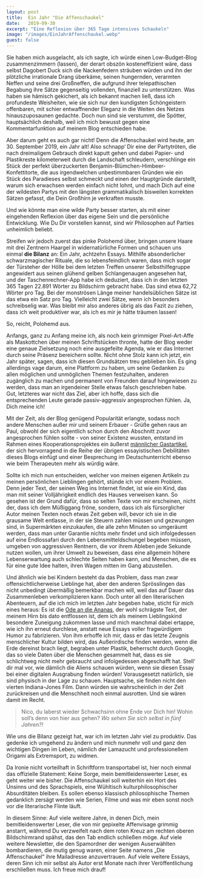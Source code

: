 ```yaml
---
layout: post
title:  Ein Jahr "Die Affenschaukel"
date:   2019-09-30
excerpt: "Eine Reflexion über 365 Tage intensives Schaukeln"
image: "/images/EinJahrAffenschaukel.webp"
guest: false
---
```


Sie haben mich ausgelacht, als ich sagte, ich würde einen Low-Budget-Blog zusammenzimmern (lassen), der derart obszön kosteneffizient wäre, dass selbst Dagobert Duck sich die Nackenfedern sträuben würden und ihn der plötzliche irrationale Drang überkäme, seinen hungernden, verarmten Neffen und seine drei Großneffen, die aufgrund ihrer telepathischen Begabung ihre Sätze gegenseitig vollenden, finanziell zu unterstützen. Was haben sie hämisch gekichert, als ich bekannt machen ließ, dass ich profundeste Weisheiten, wie sie sich nur den kundigsten Schöngeistern offenbaren, mit schier entwaffnender Eleganz in die Weiten des Netzes hinauszuposaunen gedachte. Doch nun sind sie verstummt, die Spötter, hauptsächlich deshalb, weil ich mich bewusst gegen eine Kommentarfunktion auf meinem Blog entschieden habe.

Aber darum geht es auch gar nicht! Denn die Affenschaukel wird heute, am 30. September 2019, ein Jahr alt! Also schnapp‘ Dir eine der Partytröten, die nach dreimaligem Gebrauch direkt kaputt gehen und dabei Papier- und Plastikreste kilometerweit durch die Landschaft schleudern, verschlinge ein Stück der perfekt überzuckerten Benjamin-Blümchen-Himbeer-Konfettitorte, die aus irgendwelchen unbestimmbaren Gründen wie ein Stück des Paradieses selbst schmeckt und einen der Hauptgründe darstellt, warum sich erwachsen werden einfach nicht lohnt, und mach Dich auf eine der wildesten Partys mit den längsten grammatikalisch bisweilen korrekten Sätzen gefasst, die Dein Großhirn je verkraften musste.

Und wie könnte man eine wilde Party besser starten, als mit einer eingehenden Reflexion über das eigene Sein und die persönliche Entwicklung. Wie Du Dir vorstellen kannst, sind wir Philosophen auf Parties unheimlich beliebt.

Streifen wir jedoch zuerst das pinke Polohemd über, bringen unsere Haare mit drei Zentnern Haargel in widernatürliche Formen und schauen uns einmal **die Bilanz** an: Ein Jahr, achtzehn Essays. Mithilfe absonderlicher schwarzmagischer Rituale, die so lebensfeindlich waren, dass mich sogar der Türsteher der Hölle bei dem letzten Treffen unserer Selbsthilfegruppe angewidert aus seinen glühend gelben Schlangenaugen angesehen hat, und der Taschenrechner-App habe ich deduziert, dass ich in den letzten 365 Tagen 22.891 Wörter zu Bildschirm gebracht habe. Das sind etwa 62,72 Wörter pro Tag. Bei der monströsen Länge meiner handelsüblichen Sätze ist das etwa ein Satz pro Tag. Vielleicht zwei Sätze, wenn ich besonders schreibselig war. Was bleibt mir also anderes übrig als das Fazit zu ziehen, dass ich weit produktiver war, als ich es mir je hätte träumen lassen!

So, reicht, Polohemd aus.

Anfangs, ganz zu Anfang meine ich, als noch kein grimmiger Pixel-Art-Affe als Maskottchen über meinen Schriftstücken thronte, hatte der Blog weder eine genaue Zielsetzung noch eine ausgefeilte Agenda, wie er das Internet durch seine Präsenz bereichern sollte. Nicht ohne Stolz kann ich jetzt, ein Jahr später, sagen, dass ich diesen Grundsätzen treu geblieben bin. Es ging allerdings vage darum, eine Plattform zu haben, um seine Gedanken zu allen möglichen und unmöglichen Themen festzuhalten, anderen zugänglich zu machen und permanent von Freunden darauf hingewiesen zu werden, dass man an irgendeiner Stelle etwas falsch geschrieben habe. Gut, letzteres war nicht das Ziel, aber ich hoffe, dass sich die entsprechenden Leute gerade passiv-aggressiv angesprochen fühlen. Ja, Dich meine ich!

Mit der Zeit, als der Blog genügend Popularität erlangte, sodass noch andere Menschen außer mir und seinem Erbauer - Grüße gehen raus an Paul, obwohl der sich eigentlich schon durch den Abschnitt zuvor angesprochen fühlen sollte - von seiner Existenz wussten, entstand im Rahmen eines Kooperationsprojektes ein äußerst [männlicher Gastartikel](https://dieaffenschaukel.de/blog/M%C3%A4nnlichkeit/), der sich hervorragend in die Reihe der übrigen essayistischen Debilitäten dieses Blogs einfügt und einer Besprechung im Deutschunterricht ebenso wie beim Therapeuten mehr als würdig wäre.

Sollte ich mich nun entscheiden, welcher von meinen eigenen Artikeln zu meinen persönlichen Lieblingen gehört, stünde ich vor einem Problem. Denn jeder Text, der seinen Weg ins Internet findet, ist wie ein Kind, das man mit seiner Volljährigkeit endlich des Hauses verweisen kann. So gesehen ist der Grund dafür, dass so selten Texte von mir erscheinen, nicht der, dass ich dem Müßiggang fröne, sondern, dass ich als fürsorglicher Autor meinen Texten noch etwas Zeit geben will, bevor ich sie in die grausame Welt entlasse, in der sie Steuern zahlen müssen und gezwungen sind, in Supermärkten einzukaufen, die alle zehn Minuten so umgeräumt werden, dass man unter Garantie nichts mehr findet und sich infolgedessen auf eine Endlossafari durch den Lebensmitteldschungel begeben müssen, umgeben von aggressiven Rentnern, die vor ihrem Ableben jede Sekunde nutzen wollen, um ihrer Umwelt zu beweisen, dass eine allgemein höhere Lebenserwartung auch schlechte Seiten haben kann, und Menschen, die es für eine gute Idee halten, ihren Wagen mitten im Gang abzustellen.

Und ähnlich wie bei Kindern besteht da das Problem, dass man zwar offensichtlicherweise Lieblinge hat, aber den anderen Sprösslingen das nicht unbedingt übermäßig bemerkbar machen will, weil das auf Dauer das Zusammenleben verkomplizieren kann. Doch unter all den literarischen Abenteuern, auf die ich mich im letzten Jahr begeben habe, sticht für mich eines heraus: Es ist die [Ode an die Ananas](https://dieaffenschaukel.de/blog/Ode_an_die_Ananas/), der wohl schrägste Text, der meinem Hirn bis dato entflossen ist, dem ich als meinem Lieblingskind besondere Zuneigung zukommen lasse und mich manchmal dabei ertappe, wie ich ihn erneut durchlese, anstatt neue Essays voller fragwürdigem Humor zu fabrizieren. Von ihm erhoffe ich mir, dass er das letzte Zeugnis menschlicher Kultur bilden wird, das Außerirdische finden werden, wenn die Erde dereinst brach liegt, begraben unter Plastik, beherrscht durch Google, das so viele Daten über die Menschen gesammelt hat, dass es sie schlichtweg nicht mehr gebraucht und infolgedessen abgeschafft hat. Stell‘ dir mal vor, wie dämlich die Aliens schauen würden, wenn sie diesen Essay bei einer digitalen Ausgrabung finden würden! Vorausgesetzt natürlich, sie sind physisch in der Lage zu schauen. Hauptsache, sie finden nicht den vierten Indiana-Jones Film. Dann würden sie wahrscheinlich in der Zeit zurückreisen und die Menschheit noch einmal ausrotten. Und sie wären damit im Recht.

> Nico, du laberst wieder Schwachsinn ohne Ende vor Dich hin! Wohin soll’s denn von hier aus gehen? *Wo sehen Sie sich selbst in fünf Jahren?!*

Wie uns die Bilanz gezeigt hat, war ich im letzten Jahr viel zu produktiv. Das gedenke ich umgehend zu ändern und mich nunmehr voll und ganz den wichtigen Dingen im Leben, nämlich der Lamazucht und professionellem Origami als Extremsport, zu widmen.

Da Ironie nicht vorteilhaft in Schriftform transportabel ist, hier noch einmal das offizielle Statement: Keine Sorge, mein bemitleidenswerter Leser, es geht weiter wie bisher. Die Affenschaukel soll weiterhin ein Hort des Unsinns und des Sprachspiels, eine Wühltisch kulturphilosophischer Absurditäten bleiben. Es sollen ebenso klassisch philosophische Themen gedanklich zersägt werden wie Serien, Filme und was mir eben sonst noch vor die literarische Flinte läuft.

In diesem Sinne: Auf viele weitere Jahre, in denen Dich, mein bemitleidenswerter Leser, die von mir gepixelte Affenvisage grimmig anstarrt, während Du verzweifelt nach dem roten Kreuz am rechten oberen Bildschirmrand spähst, das den Tab endlich schließen möge. Auf viele weitere Newsletter, die den Spamordner der wenigen Auserwählten bombardieren, die mutig genug waren, einer Seite namens „Die Affenschaukel“ ihre Mailadresse anzuvertrauen. Auf viele weitere Essays, deren Sinn ich mir selbst als Autor erst Monate nach ihrer Veröffentlichung erschließen muss. Ich freue mich drauf!

